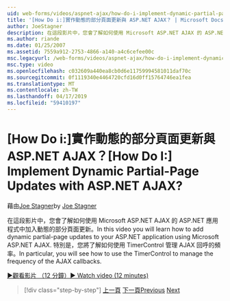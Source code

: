 ```yaml
---
uid: web-forms/videos/aspnet-ajax/how-do-i-implement-dynamic-partial-page-updates-with-aspnet-ajax
title: '[How Do i:]實作動態的部分頁面更新與 ASP.NET AJAX？ | Microsoft Docs'
author: JoeStagner
description: 在這段影片中，您會了解如何使用 Microsoft ASP.NET AJAX 的 ASP.NET 應用程式中加入動態的部分頁面更新。 特別是，您會看到如何...
ms.author: riande
ms.date: 01/25/2007
ms.assetid: 7559a912-2753-4866-a140-a4c6cefee00c
msc.legacyurl: /web-forms/videos/aspnet-ajax/how-do-i-implement-dynamic-partial-page-updates-with-aspnet-ajax
msc.type: video
ms.openlocfilehash: c032609a440ea8cb0d6e11759994581011daf70c
ms.sourcegitcommit: 0f1119340e4464720cfd16d0ff15764746ea1fea
ms.translationtype: MT
ms.contentlocale: zh-TW
ms.lasthandoff: 04/17/2019
ms.locfileid: "59410197"
---
```

# <a name="how-do-i-implement-dynamic-partial-page-updates-with-aspnet-ajax"></a><span data-ttu-id="5600a-105">[How Do i:]實作動態的部分頁面更新與 ASP.NET AJAX？</span><span class="sxs-lookup"><span data-stu-id="5600a-105">[How Do I:] Implement Dynamic Partial-Page Updates with ASP.NET AJAX?</span></span>

<span data-ttu-id="5600a-106">藉由[Joe Stagner](https://github.com/JoeStagner)</span><span class="sxs-lookup"><span data-stu-id="5600a-106">by [Joe Stagner](https://github.com/JoeStagner)</span></span>

<span data-ttu-id="5600a-107">在這段影片中，您會了解如何使用 Microsoft ASP.NET AJAX 的 ASP.NET 應用程式中加入動態的部分頁面更新。</span><span class="sxs-lookup"><span data-stu-id="5600a-107">In this video you will learn how to add dynamic partial-page updates to your ASP.NET application using Microsoft ASP.NET AJAX.</span></span> <span data-ttu-id="5600a-108">特別是，您將了解如何使用 TimerControl 管理 AJAX 回呼的頻率。</span><span class="sxs-lookup"><span data-stu-id="5600a-108">In particular, you will see how to use the TimerControl to manage the frequency of the AJAX callbacks.</span></span>

[<span data-ttu-id="5600a-109">&#9654;觀看影片 （12 分鐘）</span><span class="sxs-lookup"><span data-stu-id="5600a-109">&#9654; Watch video (12 minutes)</span></span>](https://channel9.msdn.com/Blogs/ASP-NET-Site-Videos/how-do-i-implement-dynamic-partial-page-updates-with-aspnet-ajax)

> [!div class="step-by-step"]
> <span data-ttu-id="5600a-110">[上一頁](how-do-i-get-started-with-aspnet-ajax.md)
> [下一頁](how-do-i-make-client-side-network-callbacks-with-aspnet-ajax.md)</span><span class="sxs-lookup"><span data-stu-id="5600a-110">[Previous](how-do-i-get-started-with-aspnet-ajax.md)
[Next](how-do-i-make-client-side-network-callbacks-with-aspnet-ajax.md)</span></span>
